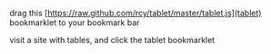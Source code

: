 drag this [https://raw.github.com/rcy/tablet/master/tablet.js](tablet) bookmarklet to your bookmark bar

visit a site with tables, and click the tablet bookmarklet
